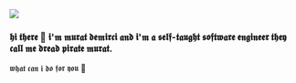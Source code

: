 ![](https://i.pinimg.com/originals/70/92/85/7092852d62b1614a8ccdde6957437079.gif)
### 𝖍𝖎 𝖙𝖍𝖊𝖗𝖊 👋 𝖎'𝖒 𝖒𝖚𝖗𝖆𝖙 𝖉𝖊𝖒𝖎𝖗𝖈𝖎 𝖆𝖓𝖉 𝖎'𝖒 𝖆 𝖘𝖊𝖑𝖋-𝖙𝖆𝖚𝖌𝖍𝖙 𝖘𝖔𝖋𝖙𝖜𝖆𝖗𝖊 𝖊𝖓𝖌𝖎𝖓𝖊𝖊𝖗 𝖙𝖍𝖊𝖞 𝖈𝖆𝖑𝖑 𝖒𝖊 𝖉𝖗𝖊𝖆𝖉 𝖕𝖎𝖗𝖆𝖙𝖊 𝖒𝖚𝖗𝖆𝖙. 
𝖜𝖍𝖆𝖙 𝖈𝖆𝖓 𝖎 𝖉𝖔 𝖋𝖔𝖗 𝖞𝖔𝖚 🦜



<!--
**muratdemirci/muratdemirci** is a ✨ _special_ ✨ repository because its `README.md` (this file) appears on your GitHub profile.

Here are some ideas to get you started:

- 🔭 I’m currently working on ...
- 🌱 I’m currently learning ...
- 👯 I’m looking to collaborate on ...
- 🤔 I’m looking for help with ...
- 💬 Ask me about ...
- 📫 How to reach me: ...
- 😄 Pronouns: ...
- ⚡ Fun fact: ...
-->
